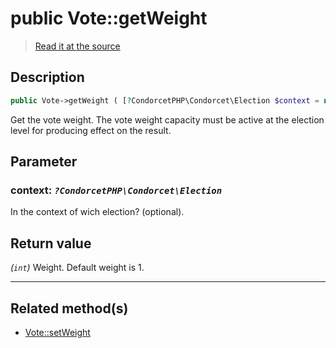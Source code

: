 # public Vote::getWeight

> [Read it at the source](https://github.com/julien-boudry/Condorcet/blob/master/src/Vote.php#L676)

## Description    

```php
public Vote->getWeight ( [?CondorcetPHP\Condorcet\Election $context = null] ): int
```

Get the vote weight. The vote weight capacity must be active at the election level for producing effect on the result.

## Parameter

### **context:** *`?CondorcetPHP\Condorcet\Election`*   
In the context of wich election? (optional).    


## Return value   

*(`int`)* Weight. Default weight is 1.


---------------------------------------

## Related method(s)      

* [Vote::setWeight](/Docs/api-reference/Vote%20Class/Vote--setWeight.md)    
